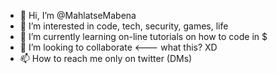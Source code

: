 - 👋 Hi, I’m @MahlatseMabena
- 👀 I’m interested in code, tech, security, games, life
- 🌱 I’m currently learning on-line tutorials on how to code in $
- 💞️ I’m looking to collaborate <--- what this? XD
- 📫 How to reach me only on twitter (DMs)

<!---
MahlatseMabena/MahlatseMabena is a ✨ special ✨ repository because its `README.md` (this file) appears on your GitHub profile.
You can click the Preview link to take a look at your changes.
--->
